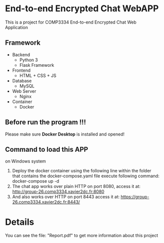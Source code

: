 # End-to-end Encrypted Chat WebAPP
This is a project for COMP3334 End-to-end Encrypted Chat Web Application
## Framework
- Backend
  - Python 3
  - Flask Framework
- Frontend
  - HTML + CSS + JS
- Database
  - MySQL
- Web Server
  - Nginx
- Container
  - Docker

## Before run the program !!!
Please make sure **Docker Desktop** is installed and opened! 

## Command to load this APP
on Windows system
1. Deploy the docker container using the following line within the folder that contains the docker-compose.yaml file
 execute following command: docker-compose up -d
2. The chat app works over plain HTTP on port 8080,
   access it at: http://group-26.comp3334.xavier2dc.fr:8080
3. And also works over HTTP on port 8443
   access it at: https://group-26.comp3334.xavier2dc.fr:8443/   
   
# Details
You can see the file: "Report.pdf" to get more information about this project